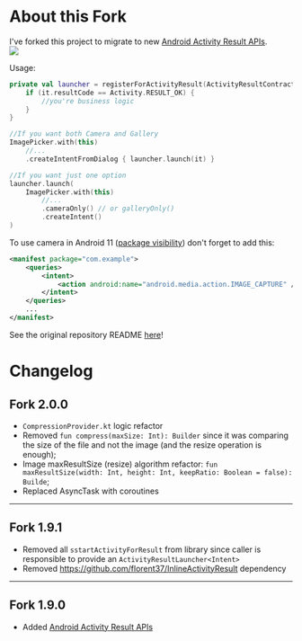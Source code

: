 # About this Fork

I've forked this project to migrate to new [Android Activity Result APIs](https://developer.android.com/training/basics/intents/result).  
[![](https://jitpack.io/v/GuilhE/ImagePicker.svg)](https://jitpack.io/#GuilhE/ImagePicker)

Usage:
```kotlin
private val launcher = registerForActivityResult(ActivityResultContracts.StartActivityForResult()) {
    if (it.resultCode == Activity.RESULT_OK) {
        //you're business logic
    }
}

//If you want both Camera and Gallery
ImagePicker.with(this)
    //...
    .createIntentFromDialog { launcher.launch(it) }

//If you want just one option
launcher.launch(
    ImagePicker.with(this)
        //...
        .cameraOnly() // or galleryOnly()
        .createIntent()
)
```
To use camera in Android 11 ([package visibility](https://developer.android.com/about/versions/11/privacy/package-visibility)) don't forget to add this:
```xml
<manifest package="com.example">
    <queries>
        <intent>
            <action android:name="android.media.action.IMAGE_CAPTURE" />
        </intent>
    </queries>
    ...
</manifest>
```

See the original repository README [here](https://github.com/Dhaval2404/ImagePicker)!

# Changelog

## Fork 2.0.0
- `CompressionProvider.kt` logic refactor
- Removed `fun compress(maxSize: Int): Builder` since it was comparing the size of the file and not the image (and the resize operation is enough);
- Image maxResultSize (resize) algorithm refactor: `fun maxResultSize(width: Int, height: Int, keepRatio: Boolean = false): Builde`;
- Replaced AsyncTask with coroutines

---

## Fork 1.9.1
- Removed all `sstartActivityForResult` from library since caller is responsible to provide an `ActivityResultLauncher<Intent>`
- Removed https://github.com/florent37/InlineActivityResult dependency

---

## Fork 1.9.0
- Added [Android Activity Result APIs](https://developer.android.com/training/basics/intents/result)

